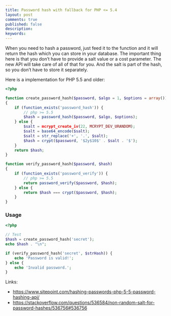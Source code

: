 ```yaml
---
title: Password hash with fallback for PHP <= 5.4
layout: post
comments: true
published: false
description: 
keywords: 
---
```


When you need to hash a password, just feed it to the function
and it will return the hash which you can store in your database. 
The important thing here is that you don’t have to provide a salt 
value or a cost parameter. The new API will take care of all of 
that for you. And the salt is part of the hash, so you don’t 
have to store it separately.
 
Here is a implementation for PHP 5.5 and older:

```php
<?php

function create_password_hash($password, $algo = 1, $options = array())
{
    if (function_exists('password_hash')) {
        // php >= 5.5
        $hash = password_hash($password, $algo, $options);
    } else {
        $salt = mcrypt_create_iv(22, MCRYPT_DEV_URANDOM);
        $salt = base64_encode($salt);
        $salt = str_replace('+', '.', $salt);
        $hash = crypt($password, '$2y$10$' . $salt . '$');
    }
    return $hash;
}

function verify_password_hash($password, $hash)
{
    if (function_exists('password_verify')) {
        // php >= 5.5
        return password_verify($password, $hash);
    } else {
        return $hash === crypt($password, $hash);
    }
}
```

### Usage

```php
<?php

// Test
$hash = create_password_hash('secret');
echo $hash . "\n";

if (verify_password_hash('secret', $strHash)) {
    echo 'Password is valid!';
} else {
    echo 'Invalid password.';
}
```

Links:

* https://www.sitepoint.com/hashing-passwords-php-5-5-password-hashing-api/
* https://stackoverflow.com/questions/536584/non-random-salt-for-password-hashes/536756#536756
